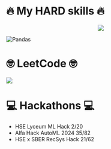 # 🔥 My HARD skills 🔥
<p align="center">
  <a href="https://skillicons.dev">
    <img src="https://skillicons.dev/icons?i=python,postgres,mysql,sklearn,cpp,cs,django,git" />
  </a>
</p>

![Pandas](https://img.shields.io/badge/pandas-%23150458.svg?style=for-the-badge&logo=pandas&logoColor=white)

# 🤓 LeetCode 🤓
![](https://leetcard.jacoblin.cool/bepebdepd?animation=false)


# 💻 Hackathons 💻
- HSE Lyceum ML Hack 2/20
- Alfa Hack AutoML 2024 35/82
- HSE x SBER RecSys Hack 21/62
